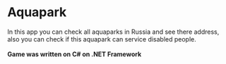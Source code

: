 # Aquapark
In this app you can check all aquaparks in Russia and see there address, also you can check if this aquapark can service disabled people.
<br></br>
<b>Game was written on C# on .NET Framework</b>
